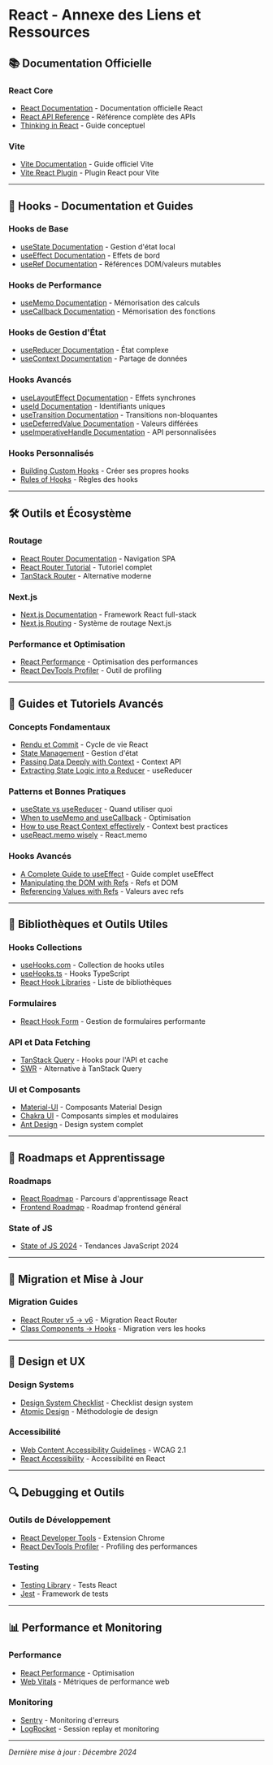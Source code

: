 # React - Annexe des Liens et Ressources

## 📚 Documentation Officielle

### React Core

- [React Documentation](https://react.dev/learn) - Documentation officielle React
- [React API Reference](https://react.dev/reference/react) - Référence complète des APIs
- [Thinking in React](https://react.dev/learn/thinking-in-react) - Guide conceptuel

### Vite

- [Vite Documentation](https://vite.dev/guide/) - Guide officiel Vite
- [Vite React Plugin](https://github.com/vitejs/vite/tree/main/packages/plugin-react) - Plugin React pour Vite

---

## 🎯 Hooks - Documentation et Guides

### Hooks de Base

- [useState Documentation](https://react.dev/reference/react/useState) - Gestion d'état local
- [useEffect Documentation](https://react.dev/reference/react/useEffect) - Effets de bord
- [useRef Documentation](https://react.dev/reference/react/useRef) - Références DOM/valeurs mutables

### Hooks de Performance

- [useMemo Documentation](https://react.dev/reference/react/useMemo) - Mémorisation des calculs
- [useCallback Documentation](https://react.dev/reference/react/useCallback) - Mémorisation des fonctions

### Hooks de Gestion d'État

- [useReducer Documentation](https://react.dev/reference/react/useReducer) - État complexe
- [useContext Documentation](https://react.dev/reference/react/useContext) - Partage de données

### Hooks Avancés

- [useLayoutEffect Documentation](https://react.dev/reference/react/useLayoutEffect) - Effets synchrones
- [useId Documentation](https://react.dev/reference/react/useId) - Identifiants uniques
- [useTransition Documentation](https://react.dev/reference/react/useTransition) - Transitions non-bloquantes
- [useDeferredValue Documentation](https://react.dev/reference/react/useDeferredValue) - Valeurs différées
- [useImperativeHandle Documentation](https://react.dev/reference/react/useImperativeHandle) - API personnalisées

### Hooks Personnalisés

- [Building Custom Hooks](https://react.dev/learn/reusing-logic-with-custom-hooks) - Créer ses propres hooks
- [Rules of Hooks](https://react.dev/warnings/invalid-hook-call-warning) - Règles des hooks

---

## 🛠️ Outils et Écosystème

### Routage

- [React Router Documentation](https://reactrouter.com/) - Navigation SPA
- [React Router Tutorial](https://reactrouter.com/en/main/start/tutorial) - Tutoriel complet
- [TanStack Router](https://tanstack.com/router/latest) - Alternative moderne

### Next.js

- [Next.js Documentation](https://nextjs.org/docs) - Framework React full-stack
- [Next.js Routing](https://nextjs.org/docs/app/building-your-application/routing) - Système de routage Next.js

### Performance et Optimisation

- [React Performance](https://react.dev/learn/render-and-commit) - Optimisation des performances
- [React DevTools Profiler](https://react.dev/blog/2018/09/10/introducing-the-react-profiler) - Outil de profiling

---

## 📖 Guides et Tutoriels Avancés

### Concepts Fondamentaux

- [Rendu et Commit](https://react.dev/learn/render-and-commit) - Cycle de vie React
- [State Management](https://react.dev/learn/managing-state) - Gestion d'état
- [Passing Data Deeply with Context](https://react.dev/learn/passing-data-deeply-with-context) - Context API
- [Extracting State Logic into a Reducer](https://react.dev/learn/extracting-state-logic-into-a-reducer) - useReducer

### Patterns et Bonnes Pratiques

- [useState vs useReducer](https://kentcdodds.com/blog/should-i-usestate-or-usereducer) - Quand utiliser quoi
- [When to useMemo and useCallback](https://kentcdodds.com/blog/usememo-and-usecallback) - Optimisation
- [How to use React Context effectively](https://kentcdodds.com/blog/how-to-use-react-context-effectively) - Context best practices
- [useReact.memo wisely](https://dmitripavlutin.com/use-react-memo-wisely/) - React.memo

### Hooks Avancés

- [A Complete Guide to useEffect](https://overreacted.io/a-complete-guide-to-useeffect/) - Guide complet useEffect
- [Manipulating the DOM with Refs](https://react.dev/learn/manipulating-the-dom-with-refs) - Refs et DOM
- [Referencing Values with Refs](https://react.dev/learn/referencing-values-with-refs) - Valeurs avec refs

---

## 🔧 Bibliothèques et Outils Utiles

### Hooks Collections

- [useHooks.com](https://usehooks.com/) - Collection de hooks utiles
- [useHooks.ts](https://usehooks-ts.com/) - Hooks TypeScript
- [React Hook Libraries](https://github.com/rehooks/awesome-react-hooks) - Liste de bibliothèques

### Formulaires

- [React Hook Form](https://react-hook-form.com/) - Gestion de formulaires performante

### API et Data Fetching

- [TanStack Query](https://tanstack.com/query) - Hooks pour l'API et cache
- [SWR](https://swr.vercel.app/) - Alternative à TanStack Query

### UI et Composants

- [Material-UI](https://mui.com/) - Composants Material Design
- [Chakra UI](https://chakra-ui.com/) - Composants simples et modulaires
- [Ant Design](https://ant.design/) - Design system complet

---

## 🚀 Roadmaps et Apprentissage

### Roadmaps

- [React Roadmap](https://roadmap.sh/react) - Parcours d'apprentissage React
- [Frontend Roadmap](https://roadmap.sh/frontend) - Roadmap frontend général

### State of JS

- [State of JS 2024](https://2024.stateofjs.com/en-US) - Tendances JavaScript 2024

---

## 📝 Migration et Mise à Jour

### Migration Guides

- [React Router v5 → v6](https://reactrouter.com/en/main/upgrading/v5) - Migration React Router
- [Class Components → Hooks](https://react.dev/learn/upgrading-an-older-react-codebase) - Migration vers les hooks

---

## 🎨 Design et UX

### Design Systems

- [Design System Checklist](https://designsystemchecklist.com/) - Checklist design system
- [Atomic Design](https://bradfrost.com/blog/post/atomic-web-design/) - Méthodologie de design

### Accessibilité

- [Web Content Accessibility Guidelines](https://www.w3.org/WAI/WCAG21/quickref/) - WCAG 2.1
- [React Accessibility](https://react.dev/learn/accessibility) - Accessibilité en React

---

## 🔍 Debugging et Outils

### Outils de Développement

- [React Developer Tools](https://chrome.google.com/webstore/detail/react-developer-tools/fmkadmapgofadopljbjfkapdkoienihi) - Extension Chrome
- [React DevTools Profiler](https://react.dev/blog/2018/09/10/introducing-the-react-profiler) - Profiling des performances

### Testing

- [Testing Library](https://testing-library.com/docs/react-testing-library/intro/) - Tests React
- [Jest](https://jestjs.io/) - Framework de tests

---

## 📊 Performance et Monitoring

### Performance

- [React Performance](https://react.dev/learn/render-and-commit) - Optimisation
- [Web Vitals](https://web.dev/vitals/) - Métriques de performance web

### Monitoring

- [Sentry](https://sentry.io/for/react/) - Monitoring d'erreurs
- [LogRocket](https://logrocket.com/) - Session replay et monitoring

---

*Dernière mise à jour : Décembre 2024*

